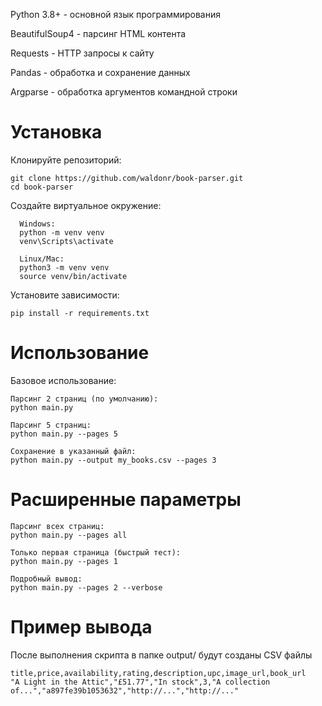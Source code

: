 Python 3.8+ - основной язык программирования

BeautifulSoup4 - парсинг HTML контента

Requests - HTTP запросы к сайту

Pandas - обработка и сохранение данных

Argparse - обработка аргументов командной строки


# Установка
  Клонируйте репозиторий:
  
    git clone https://github.com/waldonr/book-parser.git
    cd book-parser
  
  Создайте виртуальное окружение:
  
      Windows:
      python -m venv venv
      venv\Scripts\activate
    
      Linux/Mac:
      python3 -m venv venv
      source venv/bin/activate
    
  Установите зависимости:
  
    pip install -r requirements.txt


# Использование
  Базовое использование:
  
    Парсинг 2 страниц (по умолчанию):
    python main.py
    
    Парсинг 5 страниц:
    python main.py --pages 5
    
    Сохранение в указанный файл:
    python main.py --output my_books.csv --pages 3

# Расширенные параметры

    Парсинг всех страниц:
    python main.py --pages all
    
    Только первая страница (быстрый тест):
    python main.py --pages 1
    
    Подробный вывод:
    python main.py --pages 2 --verbose
# Пример вывода
  После выполнения скрипта в папке output/ будут созданы CSV файлы
  
    title,price,availability,rating,description,upc,image_url,book_url
    "A Light in the Attic","£51.77","In stock",3,"A collection of...","a897fe39b1053632","http://...","http://..."
